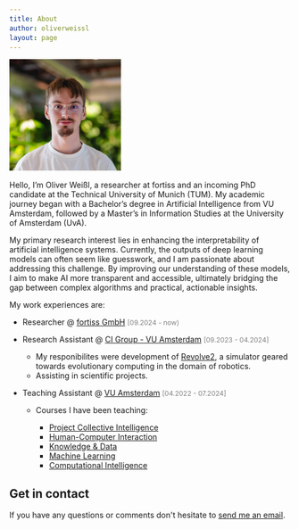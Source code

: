```yaml
---
title: About
author: oliverweissl
layout: page
---
```


<img alt="" src="/images/portrait.jpeg" width="200" height="200" />

Hello, I’m Oliver Weißl, a researcher at fortiss and an incoming PhD candidate at the Technical University of Munich (TUM). My academic journey began with a Bachelor’s degree in Artificial Intelligence from VU Amsterdam, followed by a Master’s in Information Studies at the University of Amsterdam (UvA).

My primary research interest lies in enhancing the interpretability of artificial intelligence systems. Currently, the outputs of deep learning models can often seem like guesswork, and I am passionate about addressing this challenge. By improving our understanding of these models, I aim to make AI more transparent and accessible, ultimately bridging the gap between complex algorithms and practical, actionable insights.

My work experiences are:

- Researcher @ [fortiss GmbH](https://www.fortiss.org/) <span style="color:grey; font-size: 0.75rem;">[09.2024 - now)</span>
- Research Assistant @ [CI Group - VU Amsterdam](https://cs.vu.nl/ci/) <span style="color:grey; font-size: 0.75rem;">[09.2023 - 04.2024]</span>
  
  - My responibilites were development of [Revolve2](https://github.com/ci-group/revolve2), a simulator geared towards evolutionary computing in the domain of robotics.
  - Assisting in scientific projects.

- Teaching Assistant @ [VU Amsterdam](https://vu.nl/en) <span style="color:grey; font-size: 0.75rem;">[04.2022 - 07.2024]</span>

  - Courses I have been teaching:
  
    - [Project Collective Intelligence](https://studiegids.vu.nl/en/Bachelor/2023-2024/artificial-intelligence/XB_0026#/)
    - [Human-Computer Interaction](https://studiegids.vu.nl/en/Bachelor/2023-2024/artificial-intelligence/XB_0013#/)
    - [Knowledge & Data](https://studiegids.vu.nl/en/Bachelor/2023-2024/artificial-intelligence/X_400083#/)
    - [Machine Learning](https://studiegids.vu.nl/en/Bachelor/2023-2024/artificial-intelligence/X_400154#/)
    - [Computational Intelligence](https://studiegids.vu.nl/en/Bachelor/2023-2024/artificial-intelligence/XB_0025#/)




## Get in contact

If you have any questions or comments don't hesitate to [send me an email](mailto:weissl@fortiss.org). 


